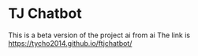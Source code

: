 # TJ Chatbot
This is a beta version of the project ai from ai
The link is https://tycho2014.github.io/ftjchatbot/


